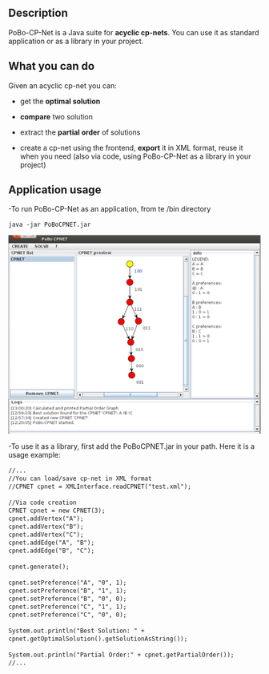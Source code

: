 Description
--
PoBo-CP-Net is a Java suite for **acyclic cp-nets**. You can use it as standard application or as a library in your project.

What you can do
--
Given an acyclic cp-net you can:

- get the **optimal solution**

- **compare** two solution 

- extract the **partial order** of solutions

- create a cp-net using the frontend, **export** it in XML format, reuse it when you need (also via code, using PoBo-CP-Net as a library in your project)

Application usage
--
-To run PoBo-CP-Net as an application, from te /bin directory

<pre><code>java -jar PoBoCPNET.jar</code></pre>

![ScreenShot](./doc/pobo.png)


-To use it as a library, first add the PoBoCPNET.jar in your path. Here it is a usage example:

<pre><code>//...
//You can load/save cp-net in XML format
//CPNET cpnet = XMLInterface.readCPNET("test.xml");

//Via code creation
CPNET cpnet = new CPNET(3);
cpnet.addVertex("A");
cpnet.addVertex("B");
cpnet.addVertex("C");
cpnet.addEdge("A", "B");
cpnet.addEdge("B", "C");

cpnet.generate();

cpnet.setPreference("A", "0", 1);
cpnet.setPreference("B", "1", 1);
cpnet.setPreference("B", "0", 0);
cpnet.setPreference("C", "1", 1);
cpnet.setPreference("C", "0", 0); 

System.out.println("Best Solution: " + cpnet.getOptimalSolution().getSolutionAsString());

System.out.println("Partial Order:" + cpnet.getPartialOrder());
//...
</code></pre>
